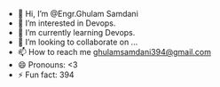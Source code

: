 - 👋 Hi, I’m @Engr.Ghulam Samdani
- 👀 I’m interested in Devops.
- 🌱 I’m currently learning Devops.
- 💞️ I’m looking to collaborate on ...
- 📫 How to reach me ghulamsamdani394@gmail.com
- 😄 Pronouns: <3
- ⚡ Fun fact: 394

<!---
Ghulamsamdani/Ghulamsamdani is a ✨ special ✨ repository because its `README.md` (this file) appears on your GitHub profile.
You can click the Preview link to take a look at your changes.
--->
